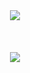 <!--Header-->
<DIV ALIGN="CENTER">
  
  <IMG SRC = "https://capsule-render.vercel.app/api?type=soft&color=auto&text=Space%20of%20Dayoung&fontSize=40&&animation=twinkling">
  <BR>
  <BR>
  <BR>
  <BR>
  <a href="https://hits.seeyoufarm.com"><img src="https://hits.seeyoufarm.com/api/count/incr/badge.svg?url=https%3A%2F%2Fgithub.com%2FDayoung-Song%2Fhit-counter&count_bg=%23E88763&title_bg=%23555555&icon=&icon_color=%23E7E7E7&title=hits&edge_flat=false"/></a>
  
</DIV>

<br>

